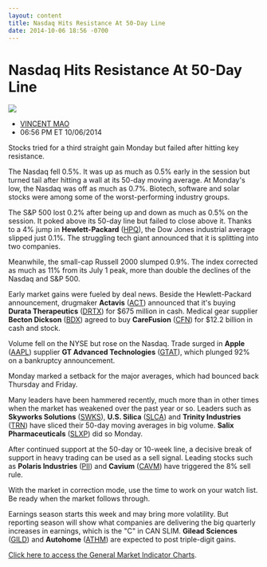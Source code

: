 ```yaml
---
layout: content
title: Nasdaq Hits Resistance At 50-Day Line
date: 2014-10-06 18:56 -0700
---
```



Nasdaq Hits Resistance At 50-Day Line
======================================


![](https://www.investors.com/wp-content/uploads/ibd-migrated-images/MPv_141007_635482071020357134.png)

* [VINCENT MAO](https://www.investors.com/author/maov/ "Posts by VINCENT MAO")
* 06:56 PM ET 10/06/2014




Stocks tried for a third straight gain Monday but failed after hitting key resistance.


The Nasdaq fell 0.5%. It was up as much as 0.5% early in the session but turned tail after hitting a wall at its 50-day moving average. At Monday's low, the Nasdaq was off as much as 0.7%. Biotech, software and solar stocks were among some of the worst-performing industry groups.


The S&P 500 lost 0.2% after being up and down as much as 0.5% on the session. It poked above its 50-day line but failed to close above it. Thanks to a 4% jump in **Hewlett-Packard** ([HPQ](https://research.investors.com/quote.aspx?symbol=HPQ)), the Dow Jones industrial average slipped just 0.1%. The struggling tech giant announced that it is splitting into two companies.


Meanwhile, the small-cap Russell 2000 slumped 0.9%. The index corrected as much as 11% from its July 1 peak, more than double the declines of the Nasdaq and S&P 500.


Early market gains were fueled by deal news. Beside the Hewlett-Packard announcement, drugmaker **Actavis** ([ACT](https://research.investors.com/quote.aspx?symbol=ACT)) announced that it's buying **Durata Therapeutics** ([DRTX](https://research.investors.com/quote.aspx?symbol=DRTX)) for $675 million in cash. Medical gear supplier **Becton Dickson** ([BDX](https://research.investors.com/quote.aspx?symbol=BDX)) agreed to buy **CareFusion** ([CFN](https://research.investors.com/quote.aspx?symbol=CFN)) for $12.2 billion in cash and stock.


Volume fell on the NYSE but rose on the Nasdaq. Trade surged in **Apple** ([AAPL](https://research.investors.com/quote.aspx?symbol=AAPL)) supplier **GT Advanced Technologies** ([GTAT](https://research.investors.com/quote.aspx?symbol=GTAT)), which plunged 92% on a bankruptcy announcement.


Monday marked a setback for the major averages, which had bounced back Thursday and Friday.


Many leaders have been hammered recently, much more than in other times when the market has weakened over the past year or so. Leaders such as **Skyworks Solutions** ([SWKS](https://research.investors.com/quote.aspx?symbol=SWKS)), **U.S. Silica** ([SLCA](https://research.investors.com/quote.aspx?symbol=SLCA)) and **Trinity Industries** ([TRN](https://research.investors.com/quote.aspx?symbol=TRN)) have sliced their 50-day moving averages in big volume. **Salix Pharmaceuticals** ([SLXP](https://research.investors.com/quote.aspx?symbol=SLXP)) did so Monday.


After continued support at the 50-day or 10-week line, a decisive break of support in heavy trading can be used as a sell signal. Leading stocks such as **Polaris Industries** ([PII](https://research.investors.com/quote.aspx?symbol=PII)) and **Cavium** ([CAVM](https://research.investors.com/quote.aspx?symbol=CAVM)) have triggered the 8% sell rule.


With the market in correction mode, use the time to work on your watch list. Be ready when the market follows through.


Earnings season starts this week and may bring more volatility. But reporting season will show what companies are delivering the big quarterly increases in earnings, which is the "C" in CAN SLIM. **Gilead Sciences** ([GILD](https://research.investors.com/quote.aspx?symbol=GILD)) and **Autohome** ([ATHM](https://research.investors.com/quote.aspx?symbol=ATHM)) are expected to post triple-digit gains.


[Click here to access the General Market Indicator Charts](https://www.investors.com/pdf/GMI_100714.pdf).




